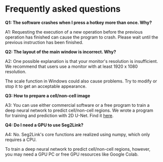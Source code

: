# Frequently asked questions
**Q1: The software crashes when I press a hotkey more than once. Why?**

A1: Requesting the execution of a new operation before the previous operation has finished can cause the program to crash. Please wait until the previous instruction has been finished.

**Q2: The layout of the main window is incorrect. Why?**

A2: One possible explanation is that your monitor's resolution is insufficient. We recommend that users use a monitor with at least 1920 x 1080 resolution.

The scale function in Windows could also cause problems. Try to modify or stop it to get an acceptable appearance.

**Q3: How to prepare a cell/non-cell image**

A3: You can use either commercial software or a free program to train a deep neural network to predict cell/non-cell regions. We wrote a program for training and prediction with 2D U-Net.
Find it [here](https://github.com/WenChentao/seg2link_unet2d).

**Q4: Do I need a GPU to use Seg2Link?**

A4: No. Seg2Link's core functions are realized using numpy, which only requires a CPU.

To train a deep neural network to predict cell/non-cell regions, however, you may need a GPU PC or free GPU resources like Google Colab.


